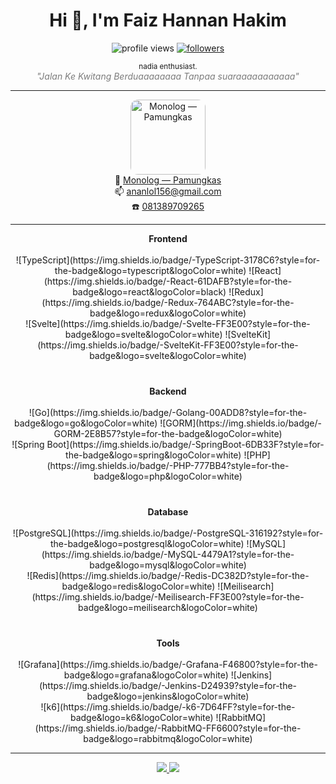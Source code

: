<h1 align="center">Hi 👋, I'm Faiz Hannan Hakim</h1>

<p align="center">
  <img src="https://komarev.com/ghpvc/?username=faizh&label=Profile%20Views&color=0e75b6&style=flat" alt="profile views" />
  <a href="https://github.com/faizh?tab=followers">
    <img src="https://img.shields.io/github/followers/faizh?label=Followers&style=flat" alt="followers" />
  </a>
</p>

<p align="center">
  <small>nadia enthusiast.</small><br/>
  <em style="color: #7c7c7c">"Jalan Ke Kwitang Berduaaaaaaaa Tanpaa suaraaaaaaaaaaa"</em>
</p>

---

<div align="center" style="margin-top:12px;">
  <a href="https://open.spotify.com/track/2XPPqyi6LiRX7zM4q8pLQ8" target="_blank">
    <img src="https://i1.sndcdn.com/artworks-000606599605-gzs2k7-t500x500.jpg" alt="Monolog — Pamungkas" width="120" style="border-radius:12px;" />
  </a>
  <div>
    🎵 <a href="https://open.spotify.com/track/2XPPqyi6LiRX7zM4q8pLQ8" target="_blank">Monolog — Pamungkas</a><br/>
    📫 <a href="mailto:ananlol156@gmail.com">ananlol156@gmail.com</a><br/>
    ☎️ <a href="https://wa.me/6281389709265">081389709265</a>
  </div>
</div>

---

<div align="center" style="display:flex; justify-content:center; flex-wrap:wrap; gap:40px; text-align:center;">

  <div>
    <b>Frontend</b><br/><br/>
    ![TypeScript](https://img.shields.io/badge/-TypeScript-3178C6?style=for-the-badge&logo=typescript&logoColor=white)
    ![React](https://img.shields.io/badge/-React-61DAFB?style=for-the-badge&logo=react&logoColor=black)
    ![Redux](https://img.shields.io/badge/-Redux-764ABC?style=for-the-badge&logo=redux&logoColor=white)<br/>
    ![Svelte](https://img.shields.io/badge/-Svelte-FF3E00?style=for-the-badge&logo=svelte&logoColor=white)
    ![SvelteKit](https://img.shields.io/badge/-SvelteKit-FF3E00?style=for-the-badge&logo=svelte&logoColor=white)
  </div>

  <div>
    <b>Backend</b><br/><br/>
    ![Go](https://img.shields.io/badge/-Golang-00ADD8?style=for-the-badge&logo=go&logoColor=white)
    ![GORM](https://img.shields.io/badge/-GORM-2E8B57?style=for-the-badge&logoColor=white)<br/>
    ![Spring Boot](https://img.shields.io/badge/-SpringBoot-6DB33F?style=for-the-badge&logo=spring&logoColor=white)
    ![PHP](https://img.shields.io/badge/-PHP-777BB4?style=for-the-badge&logo=php&logoColor=white)
  </div>

  <div>
    <b>Database</b><br/><br/>
    ![PostgreSQL](https://img.shields.io/badge/-PostgreSQL-316192?style=for-the-badge&logo=postgresql&logoColor=white)
    ![MySQL](https://img.shields.io/badge/-MySQL-4479A1?style=for-the-badge&logo=mysql&logoColor=white)<br/>
    ![Redis](https://img.shields.io/badge/-Redis-DC382D?style=for-the-badge&logo=redis&logoColor=white)
    ![Meilisearch](https://img.shields.io/badge/-Meilisearch-FF3E00?style=for-the-badge&logo=meilisearch&logoColor=white)
  </div>

  <div>
    <b>Tools</b><br/><br/>
    ![Grafana](https://img.shields.io/badge/-Grafana-F46800?style=for-the-badge&logo=grafana&logoColor=white)
    ![Jenkins](https://img.shields.io/badge/-Jenkins-D24939?style=for-the-badge&logo=jenkins&logoColor=white)<br/>
    ![k6](https://img.shields.io/badge/-k6-7D64FF?style=for-the-badge&logo=k6&logoColor=white)
    ![RabbitMQ](https://img.shields.io/badge/-RabbitMQ-FF6600?style=for-the-badge&logo=rabbitmq&logoColor=white)
  </div>

</div>

---

<p align="center">
  <a href="mailto:ananlol156@gmail.com">
    <img src="https://img.shields.io/badge/-Email-D14836?style=for-the-badge&logo=gmail&logoColor=white" />
  </a>
  <a href="https://github.com/faizh">
    <img src="https://img.shields.io/badge/-GitHub-181717?style=for-the-badge&logo=github&logoColor=white" />
  </a>
</p>
